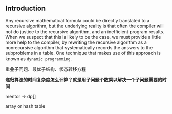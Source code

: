 ## Introduction



Any recursive mathematical formula could be directly translated to a recursive algorithm, but the underlying reality is that often the compiler will not do justice to the recursive algorithm, and an inefficient program results.
When we suspect that this is likely to be the case, we must provide a little more help to the compiler, by rewriting the recursive algorithm as a nonrecursive algorithm that systematically records the answers to the subproblems in a table.
One technique that makes use of this approach is known as `dynamic programming`.


重叠子问题、最优子结构、状态转移方程



**递归算法的时间复杂度怎么计算？就是用子问题个数乘以解决一个子问题需要的时间**



mentor -> dp[]

array or  hash table


